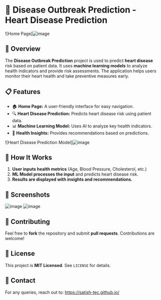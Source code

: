 # 🏥 Disease Outbreak Prediction - Heart Disease Prediction

![Home Page]![image](https://github.com/user-attachments/assets/3cc1c80e-70b2-4666-ab1e-e53a9c1640a5)


## 📌 Overview
The **Disease Outbreak Prediction** project is used to predict **heart disease** risk based on patient data. It uses **machine learning models** to analyze health indicators and provide risk assessments. The application helps users monitor their heart health and take preventive measures early.

## 📋 Features
- 🏠 **Home Page:** A user-friendly interface for easy navigation.
- 🔍 **Heart Disease Prediction:** Predicts heart disease risk using patient data.
- 📊 **Machine Learning Model:** Uses AI to analyze key health indicators.
- 🏥 **Health Insights:** Provides recommendations based on predictions.

![Heart Disease Prediction Model]![image](https://github.com/user-attachments/assets/c2dfa6eb-c315-495c-89c3-47e2cf3107e5)


## 🏥 How It Works
1. **User inputs health metrics** (Age, Blood Pressure, Cholesterol, etc.)
2. **ML Model processes the input** and predicts heart disease risk.
3. **Results are displayed with insights and recommendations.**

## 📸 Screenshots
![image](https://github.com/user-attachments/assets/d14f528d-3983-4f60-9e04-f5b196ef0860)
![image](https://github.com/user-attachments/assets/e8cc05e7-e133-486f-9935-77f691f64bda)


## 🤝 Contributing
Feel free to **fork** the repository and submit **pull requests**. Contributions are welcome!

## 📄 License
This project is **MIT Licensed**. See `LICENSE` for details.

## 📩 Contact
For any queries, reach out to: https://satish-tec.github.io/
